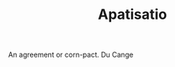 ---
title: Apatisatio
letter: A
permalink: "/definitions/apatisatio.html"
body: An agreement or corn-pact. Du Cange
published_at: '2018-07-07'
layout: post
---